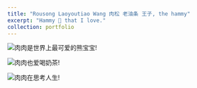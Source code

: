 ```yaml
---
title: "Rousong Laoyoutiao Wang 肉松 老油条 王子, the hammy"
excerpt: "Hammy 🐹 that I love."
collection: portfolio
---
```


![肉肉是世界上最可爱的熊宝宝!](/images/profile-pic.png "肉松松 🐹")

![肉肉也爱喝奶茶!](/images/milktea-lover.png "肉松松 🐹 与 🧋")

![肉肉在思考人生!](/images/emoster.png "肉松松 🐹 的emo时刻")